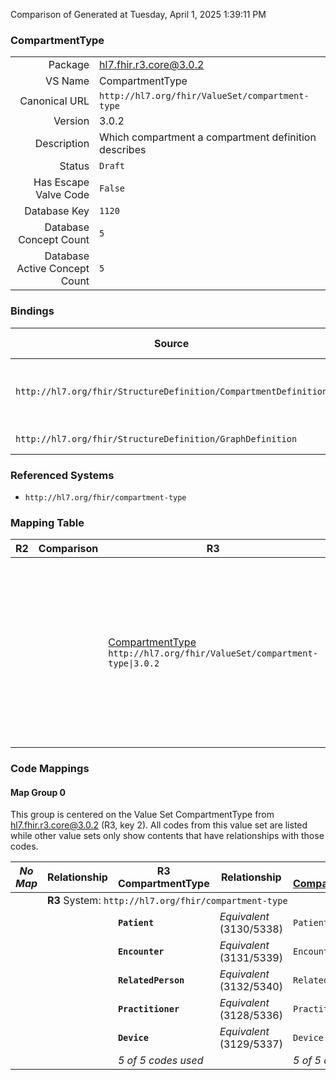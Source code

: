 Comparison of 
Generated at Tuesday, April 1, 2025 1:39:11 PM

### CompartmentType

|      |     |
| ---: | --- |
| Package | hl7.fhir.r3.core@3.0.2 |
| VS Name | CompartmentType |
| Canonical URL | `http://hl7.org/fhir/ValueSet/compartment-type` |
| Version | 3.0.2 |
| Description | Which compartment a compartment definition describes |
| Status | `Draft` |
| Has Escape Valve Code | `False` |
| Database Key | `1120` |
| Database Concept Count | `5` |
| Database Active Concept Count | `5` |
### Bindings

| Source | Element | Binding | Strength | Element Short |
| ------ | ------- | ------- | -------- | ------------- |
| `http://hl7.org/fhir/StructureDefinition/CompartmentDefinition` | `CompartmentDefinition.code` | `http://hl7.org/fhir/ValueSet/compartment-type` | `Required` | Patient \| Encounter \| RelatedPerson \| Practitioner \| Device |
| `http://hl7.org/fhir/StructureDefinition/GraphDefinition` | `GraphDefinition.link.target.compartment.code` | `http://hl7.org/fhir/ValueSet/compartment-type` | `Required` | Identifies the compartment |

### Referenced Systems

* `http://hl7.org/fhir/compartment-type`
### Mapping Table

| R2 | Comparison | R3 | Comparison | R4 | Comparison | R4B | Comparison | R5
| --- | --- | --- | --- | --- | --- | --- | --- | ---
| | | [CompartmentType](/docs/R3/ValueSets/CompartmentType.md)<br/> `http://hl7.org/fhir/ValueSet/compartment-type\|3.0.2` | →→→→→→→<br/>`Equivalent`<br/>- DBKey: `374`<br/>- Reviewed: `n/a`<br/>- By: `n/a`<br/>→→→→→→→<hr/>←←←←←←←<br/>`Equivalent`<br/>- DBKey: `597`<br/>- Reviewed: `n/a`<br/>- By: `n/a`<br/>←←←←←←←| [CompartmentType](/docs/R4/ValueSets/CompartmentType.md)<br/> `http://hl7.org/fhir/ValueSet/compartment-type\|4.0.1` | →→→→→→→<br/>`Equivalent`<br/>- DBKey: `1423`<br/>- Reviewed: `n/a`<br/>- By: `n/a`<br/>→→→→→→→<hr/>←←←←←←←<br/>`Equivalent`<br/>- DBKey: `1424`<br/>- Reviewed: `n/a`<br/>- By: `n/a`<br/>←←←←←←←| [CompartmentType](/docs/R4B/ValueSets/CompartmentType.md)<br/> `http://hl7.org/fhir/ValueSet/compartment-type\|4.3.0` | →→→→→→→<br/>`SourceIsNarrowerThanTarget`<br/>- DBKey: `821`<br/>- Reviewed: `n/a`<br/>- By: `n/a`<br/>→→→→→→→<hr/>←←←←←←←<br/>`SourceIsBroaderThanTarget`<br/>- DBKey: `1082`<br/>- Reviewed: `n/a`<br/>- By: `n/a`<br/>←←←←←←←| [CompartmentType](/docs/R5/ValueSets/CompartmentType.md)<br/> `http://hl7.org/fhir/ValueSet/compartment-type\|5.0.0` 

### Code Mappings


#### Map Group 0

This group is centered on the Value Set CompartmentType from hl7.fhir.r3.core@3.0.2 (R3, key 2).
All codes from this value set are listed while other value sets only show contents that have relationships with those codes.

| *No Map* | Relationship | R3 CompartmentType| Relationship | [R4 CompartmentType](/docs/R4/ValueSets/CompartmentType.md)| Relationship | [R4B CompartmentType](/docs/R4B/ValueSets/CompartmentType.md)| Relationship | [R5 CompartmentType](/docs/R5/ValueSets/CompartmentType.md)
| --- | --- | --- | --- | --- | --- | --- | --- | ---
| <td colspan="8">**R3** System: `http://hl7.org/fhir/compartment-type`
| | | **`Patient`**| _Equivalent_ <br/>(3130/5338)| `Patient`| _Equivalent_ <br/>(14686/14687)| `Patient`| _Equivalent_ <br/>(7701/10002)| `Patient`
| | | **`Encounter`**| _Equivalent_ <br/>(3131/5339)| `Encounter`| _Equivalent_ <br/>(14688/14689)| `Encounter`| _Equivalent_ <br/>(7702/10000)| `Encounter`
| | | **`RelatedPerson`**| _Equivalent_ <br/>(3132/5340)| `RelatedPerson`| _Equivalent_ <br/>(14690/14691)| `RelatedPerson`| _Equivalent_ <br/>(7703/10004)| `RelatedPerson`
| | | **`Practitioner`**| _Equivalent_ <br/>(3128/5336)| `Practitioner`| _Equivalent_ <br/>(14692/14693)| `Practitioner`| _Equivalent_ <br/>(7699/10003)| `Practitioner`
| | | **`Device`**| _Equivalent_ <br/>(3129/5337)| `Device`| _Equivalent_ <br/>(14694/14695)| `Device`| _Equivalent_ <br/>(7700/9999)| `Device`
| | | *5 of 5 codes used* | | *5 of 5 codes used* | | *5 of 5 codes used* | | *5 of 6 codes used* 


